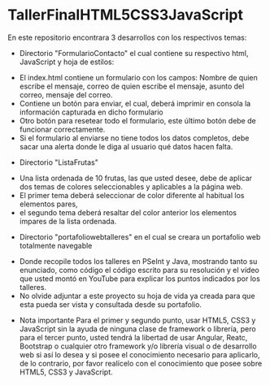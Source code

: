 # TallerFinalHTML5CSS3JavaScript
En este repositorio encontrara 3 desarrollos con los respectivos temas:

- Directorio "FormularioContacto" el cual contiene su respectivo html, JavaScript y hoja de estilos:
* El index.html contiene un formulario con los campos:  Nombre de quien escribe el mensaje, correo de quien escribe el mensaje, asunto del correo, mensaje   del correo.  
* Contiene un botón para enviar, el cual, deberá imprimir en consola la información capturada en dicho formulario
* Otro botón para resetear todo el formulario, este último botón debe de funcionar correctamente.  
* Si el formulario al enviarse no tiene todos los datos completos, debe sacar una alerta donde le diga al usuario qué datos hacen falta.  

- Directorio "ListaFrutas" 
* Una lista ordenada de 10 frutas, las que usted desee, debe de aplicar dos temas de colores seleccionables y aplicables a la página web.  
* El primer tema deberá seleccionar de color diferente al habitual los elementos pares,  
* el segundo tema deberá resaltar del color anterior los elementos impares de la lista ordenada.  

- Directorio "portafoliowebtalleres" en el cual se creara un portafolio web totalmente navegable 
* Donde recopile todos los talleres en PSeInt y Java,  mostrando tanto su enunciado, como código el código escrito para su resolución y el vídeo que usted montó en YouTube  para explicar los puntos indicados por los talleres.  
* No olvide adjuntar a este proyecto su hoja de vida ya creada para que esta pueda ser vista y consultada desde su portafolio.  

- Nota importante Para el primer y segundo punto, usar HTML5, CSS3 y JavaScript sin la ayuda de ninguna clase de framework o librería,  pero para el tercer punto, usted tendrá la libertad de usar Angular, Reatc, Bootstrap o cualquier otro framework  y/o librería visual o de desarrollo web si así lo desea y si posee el conocimiento necesario para aplicarlo,  de lo contrario, por favor realícelo con el conocimiento que posee sobre HTML5, CSS3 y JavaScript.
